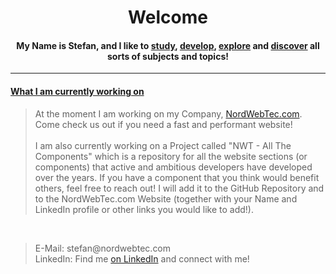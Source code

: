 <h1 align="center">Welcome </h1>

<h4 align="center">
  My Name is Stefan, and I like to <ins>study</ins>, <ins>develop</ins>, <ins>explore</ins> and <ins>discover</ins> all sorts of subjects and topics!
</h4>

<hr>

<h4><ins>What I am currently working on</ins></h4>

><p>
>  At the moment I am working on my Company, <a href="https://www.nordwebtec.com/">NordWebTec.com</a>. Come check us out if you need a fast and performant website!
>    <br>
>    <br>
>  I am also currently working on a Project called "NWT - All The Components" which is a repository for all the website sections (or components) that active and ambitious developers have developed over the years.
>  If you have a component that you think would benefit others, feel free to reach out! I will add it to the GitHub Repository and to the NordWebTec.com Website (together with your Name and LinkedIn profile or other links you would like to add!).
></p>

<br>

><p>
>  E-Mail: stefan@nordwebtec.com
>  <br>
>  LinkedIn: Find me <a href="www.linkedin.com/in/stefan-lüllmann-927248368">on LinkedIn</a> and connect with me!
></p>

<br>

<!--
**OneDev49/OneDev49** is a ✨ _special_ ✨ repository because its `README.md` (this file) appears on your GitHub profile.

Here are some ideas to get you started:

- 🔭 I’m currently working on ...
- 🌱 I’m currently learning ...
- 👯 I’m looking to collaborate on ...
- 🤔 I’m looking for help with ...
- 💬 Ask me about ...
- How to reach me: ...
- 😄 Pronouns: ...
- ⚡ Fun fact: ...




<h4 align="left"><ins>Languages and Tools:</ins></h4>

><p><strong>Languages</strong> and <strong>Tools</strong> I am currently using: <br><em>(New ones will be added accordingly)</em></p>

<p align="left"> 
  <a href="https://www.w3.org/html/" target="_blank" rel="noreferrer"> 
    <img src="https://raw.githubusercontent.com/devicons/devicon/master/icons/html5/html5-original-wordmark.svg" alt="html5" width="40" height="40"/> 
  </a> 

  <a href="https://www.w3schools.com/css/" target="_blank" rel="noreferrer"> 
    <img src="https://raw.githubusercontent.com/devicons/devicon/master/icons/css3/css3-original-wordmark.svg" alt="css3" width="40" height="40"/> 
  </a> 

  <a href="https://sass-lang.com" target="_blank" rel="noreferrer"> 
    <img src="https://raw.githubusercontent.com/devicons/devicon/master/icons/sass/sass-original.svg" alt="sass" width="40" height="40"/> 
  </a> 

  <a href="https://getbootstrap.com" target="_blank" rel="noreferrer"> 
    <img src="https://raw.githubusercontent.com/devicons/devicon/master/icons/bootstrap/bootstrap-plain-wordmark.svg" alt="bootstrap" width="40" height="40"/> 
  </a> 

  <a href="https://developer.mozilla.org/en-US/docs/Web/JavaScript" target="_blank" rel="noreferrer"> 
    <img src="https://raw.githubusercontent.com/devicons/devicon/master/icons/javascript/javascript-original.svg" alt="javascript" width="40" height="40"/> 
  </a> 

  <a href="https://reactjs.org/" target="_blank" rel="noreferrer"> 
    <img src="https://raw.githubusercontent.com/devicons/devicon/master/icons/react/react-original-wordmark.svg" alt="react" width="40" height="40"/> 
  </a> 

  <a href="https://www.linux.org/" target="_blank" rel="noreferrer"> 
    <img src="https://raw.githubusercontent.com/devicons/devicon/master/icons/linux/linux-original.svg" alt="linux" width="40" height="40"/> 
  </a> 
  
  <a href="https://www.gnu.org/software/bash/" target="_blank" rel="noreferrer"> 
    <img src="https://www.vectorlogo.zone/logos/gnu_bash/gnu_bash-icon.svg" alt="bash" width="40" height="40"/> 
  </a> 
  
  <a href="https://git-scm.com/" target="_blank" rel="noreferrer"> 
    <img src="https://www.vectorlogo.zone/logos/git-scm/git-scm-icon.svg" alt="git" width="40" height="40"/> 
  </a> 
  
  <a href="https://www.figma.com/" target="_blank" rel="noreferrer"> 
    <img src="https://www.vectorlogo.zone/logos/figma/figma-icon.svg" alt="figma" width="40" height="40"/> 
  </a> 
</p>
-->

